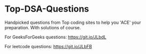 # Top-DSA-Questions
Handpicked questions from Top coding sites to help you 'ACE' your preparation. With solutions of course.

For GeeksForGeeks questions: https://git.io/JLbdL

For leetcode questions: https://git.io/JLbFB
